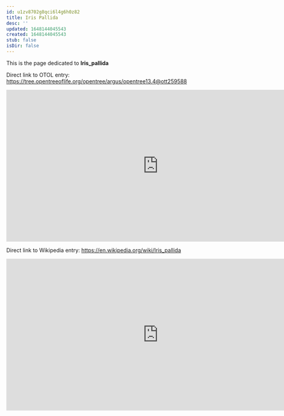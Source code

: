 ```yaml
---
id: u1zv8702g8qci6l4g6h0z82
title: Iris Pallida
desc: ''
updated: 1648144045543
created: 1648144045543
stub: false
isDir: false
---
```

This is the page dedicated to **Iris_pallida**


Direct link to OTOL entry: https://tree.opentreeoflife.org/opentree/argus/opentree13.4@ott259588



<html>
    <body>
    <iframe src="https://tree.opentreeoflife.org/opentree/argus/opentree13.4@ott259588"
    width="800" height="400" frameborder="0" allowfullscreen> </iframe>
    </body>
</html>
    


Direct link to Wikipedia entry: https://en.wikipedia.org/wiki/Iris_pallida



<html>
    <body>
    <iframe src="https://en.wikipedia.org/wiki/Iris_pallida"
    width="800" height="400" frameborder="0" allowfullscreen> </iframe>
    </body>
</html>
    
